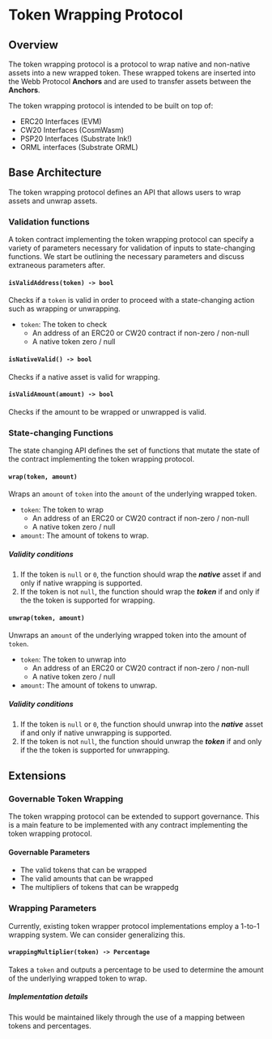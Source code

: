 # Token Wrapping Protocol

## Overview
The token wrapping protocol is a protocol to wrap native and non-native assets into a new wrapped token. These wrapped tokens are inserted into the Webb Protocol **Anchors** and are used to transfer assets between the **Anchors**.

The token wrapping protocol is intended to be built on top of:
- ERC20 Interfaces (EVM)
- CW20 Interfaces (CosmWasm)
- PSP20 Interfaces (Substrate Ink!)
- ORML interfaces (Substrate ORML)

## Base Architecture
The token wrapping protocol defines an API that allows users to wrap assets and unwrap assets.

### Validation functions
A token contract implementing the token wrapping protocol can specify a variety of parameters necessary for validation of inputs to state-changing functions. We start be outlining the necessary parameters and discuss extraneous parameters after.

#### `isValidAddress(token) -> bool`
Checks if a `token` is valid in order to proceed with a state-changing action such as wrapping or unwrapping.
- `token`: The token to check
  - An address of an ERC20 or CW20 contract if non-zero / non-null
  - A native token zero / null

#### `isNativeValid() -> bool`
Checks if a native asset is valid for wrapping.

#### `isValidAmount(amount) -> bool`
Checks if the amount to be wrapped or unwrapped is valid.

### State-changing Functions
The state changing API defines the set of functions that mutate the state of the contract implementing the token wrapping protocol.

#### `wrap(token, amount)`
Wraps an `amount` of `token` into the `amount` of the underlying wrapped token.
- `token`: The token to wrap
  - An address of an ERC20 or CW20 contract if non-zero / non-null
  - A native token zero / null
- `amount`: The amount of tokens to wrap.

##### Validity conditions
1. If the token is `null` or `0`, the function should wrap the ***native*** asset if and only if native wrapping is supported.
2. If the token is not `null`, the function should wrap the ***token*** if and only if the the token is supported for wrapping.

#### `unwrap(token, amount)`
Unwraps an `amount` of the underlying wrapped token into the amount of `token`.
- `token`: The token to unwrap into
  - An address of an ERC20 or CW20 contract if non-zero / non-null
  - A native token zero / null
- `amount`: The amount of tokens to unwrap.

##### Validity conditions
1. If the token is `null` or `0`, the function should unwrap into the ***native*** asset if and only if native unwrapping is supported.
2. If the token is not `null`, the function should unwrap the ***token*** if and only if the the token is supported for unwrapping.

## Extensions
### Governable Token Wrapping
The token wrapping protocol can be extended to support governance. This is a main feature to be implemented with any contract implementing the token wrapping protocol.
#### Governable Parameters
- The valid tokens that can be wrapped
- The valid amounts that can be wrapped
- The multipliers of tokens that can be wrappedg

### Wrapping Parameters
Currently, existing token wrapper protocol implementations employ a 1-to-1 wrapping system. We can consider generalizing this.
#### `wrappingMultiplier(token) -> Percentage`
Takes a `token` and outputs a percentage to be used to determine the amount of the underlying wrapped token to wrap.

##### Implementation details
This would be maintained likely through the use of a mapping between tokens and percentages.
